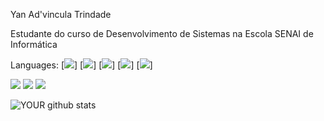 Yan Ad'vincula Trindade


Estudante do curso de Desenvolvimento de Sistemas na Escola SENAI de Informática

Languages:
 [<img src="https://img.shields.io/badge/HTML5-E34F26?style=for-the-badge&logo=html5&logoColor=white" />]  [<img src="https://img.shields.io/badge/CSS3-1572B6?style=for-the-badge&logo=css3&logoColor=white" />]  [<img src="https://img.shields.io/badge/Lua-2C2D72?style=for-the-badge&logo=lua&logoColor=white" />]  [<img src="https://img.shields.io/badge/C%23-239120?style=for-the-badge&logo=c-sharp&logoColor=white" />]  [<img src="https://img.shields.io/badge/JavaScript-F7DF1E?style=for-the-badge&logo=javascript&logoColor=black" />] 

   [<img src="https://img.shields.io/badge/linkedin-%230077B5.svg?&style=for-the-badge&logo=linkedin&logoColor=white" />](https://www.linkedin.com/in/www.linkedin.com/in/yan-trindade/) [<img src = "https://img.shields.io/badge/instagram-%23E4405F.svg?&style=for-the-badge&logo=instagram&logoColor=white">](https://www.instagram.com/yan_ad1/) [<img src = "https://img.shields.io/badge/facebook-%231877F2.svg?&style=for-the-badge&logo=facebook&logoColor=white">](https://www.facebook.com/yan.trindade.9)





![YOUR github stats](https://github-readme-stats.vercel.app/api?username=Yan-91)
